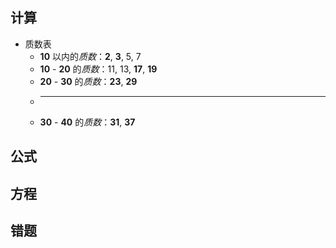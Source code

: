 ## 计算
- 质数表
    * <span class="bg-color-pink">**10**</span> 以内的<span class='color-blue'>*质数*</span>：<span class="bg-color-pink">**2**</span>, <span class="bg-color-blue">**3**</span>, <span class="color-pink">5</span>, <span class="color-blue">7</span>
    * <span class="bg-color-pink">**10**</span> - <span class="bg-color-pink">**20**</span> 的<span class="color-blue">*质数*</span>：<span class="color-pink">11</span>, <span class="color-blue">13</span>, <span class="bg-color-pink">**17**</span>, <span class="bg-color-blue">**19**</span>
    * <span class="bg-color-pink">**20**</span> - <span class="bg-color-pink">**30**</span> 的<span class="color-blue">*质数*</span>：<span class="bg-color-pink">**23**</span>, <span class="bg-color-blue">**29**</span> 
    * ---------------
    * <span class="bg-color-pink">**30**</span> - <span class="bg-color-pink">**40**</span> 的<span class="color-blue">*质数*</span>：<span class="bg-color-pink">**31**</span>, <span class="bg-color-blue">**37**</span> 

## 公式

## 方程

## 错题
